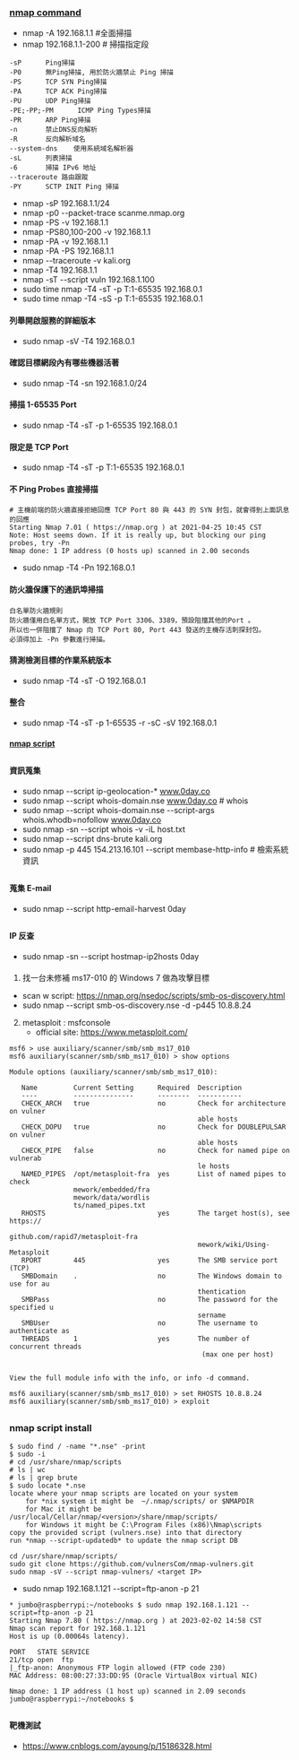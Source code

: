 ### [nmap command](https://hack543.com/nmap-tutorial/)
* nmap -A 192.168.1.1   #全面掃描
* nmap 192.168.1.1-200  # 掃描指定段
```
-sP      Ping掃描
-P0      無Ping掃描, 用於防火牆禁止 Ping 掃描
-PS      TCP SYN Ping掃描
-PA      TCP ACK Ping掃描
-PU      UDP Ping掃描
-PE;-PP;-PM      ICMP Ping Types掃描
-PR      ARP Ping掃描
-n       禁止DNS反向解析
-R       反向解析域名
--system-dns    使用系統域名解析器
-sL      列表掃描
-6       掃描 IPv6 地址
--traceroute 路由跟蹤
-PY      SCTP INIT Ping 掃描
```
* nmap -sP 192.168.1.1/24
* nmap -p0 --packet-trace scanme.nmap.org
* nmap -PS -v 192.168.1.1
* nmap -PS80,100-200 -v 192.168.1.1
* nmap -PA -v 192.168.1.1
* nmap -PA -PS 192.168.1.1
* nmap --traceroute -v kali.org
* nmap -T4 192.168.1.1
* nmap -sT --script vuln 192.168.1.100
* sudo time nmap -T4 -sT -p T:1-65535 192.168.0.1
* sudo time nmap -T4 -sS -p T:1-65535 192.168.0.1
#### 列舉開啟服務的詳細版本
* sudo  nmap -sV -T4 192.168.0.1
#### 確認目標網段內有哪些機器活著
* sudo nmap -T4 -sn 192.168.1.0/24 
#### 掃描 1-65535 Port
* sudo  nmap -T4 -sT -p 1-65535 192.168.0.1
#### 限定是 TCP Port
* sudo nmap -T4 -sT -p T:1-65535 192.168.0.1
####  不 Ping Probes 直接掃描
```
# 主機前端的防火牆直接拒絕回應 TCP Port 80 與 443 的 SYN 封包，就會得到上面訊息的回應
Starting Nmap 7.01 ( https://nmap.org ) at 2021-04-25 10:45 CST
Note: Host seems down. If it is really up, but blocking our ping probes, try -Pn
Nmap done: 1 IP address (0 hosts up) scanned in 2.00 seconds
```
* sudo nmap -T4 -Pn 192.168.0.1 
#### 防火牆保護下的通訊埠掃描
```
白名單防火牆規則
防火牆僅用白名單方式，開放 TCP Port 3306、3389，預設阻擋其他的Port 。
所以也一併阻擋了 Nmap 向 TCP Port 80, Port 443 發送的主機存活刺探封包。
必須得加上 -Pn 參數進行掃描。
```
#### 猜測檢測目標的作業系統版本
* sudo nmap -T4 -sT -O 192.168.0.1
#### 整合
* sudo  nmap -T4 -sT -p 1-65535 -r -sC -sV 192.168.0.1
#### [nmap script](https://www.tecmint.com/use-nmap-script-engine-nse-scripts-in-linux/)
##
#### 資訊蒐集
* sudo nmap --script ip-geolocation-* www.0day.co
* sudo nmap --script whois-domain.nse www.0day.co     # whois
* sudo nmap --script whois-domain.nse --script-args whois.whodb=nofollow www.0day.co
* sudo nmap -sn --script whois -v -iL host.txt
* sudo nmap --script dns-brute kali.org
* sudo nmap -p 445 154.213.16.101 --script membase-http-info        # 檢索系統資訊
##
#### 蒐集 E-mail
* sudo nmap --script http-email-harvest 0day
##
#### IP 反查
* sudo nmap -sn --script hostmap-ip2hosts 0day
####
1. 找一台未修補 ms17-010 的 Windows 7 做為攻擊目標
* scan w script: https://nmap.org/nsedoc/scripts/smb-os-discovery.html
* sudo nmap --script smb-os-discovery.nse -d -p445 10.8.8.24
2. metasploit : msfconsole
    * official site: https://www.metasploit.com/
```
msf6 > use auxiliary/scanner/smb/smb_ms17_010
msf6 auxiliary(scanner/smb/smb_ms17_010) > show options

Module options (auxiliary/scanner/smb/smb_ms17_010):

   Name         Current Setting      Required  Description
   ----         ---------------      --------  -----------
   CHECK_ARCH   true                 no        Check for architecture on vulner
                                               able hosts
   CHECK_DOPU   true                 no        Check for DOUBLEPULSAR on vulner
                                               able hosts
   CHECK_PIPE   false                no        Check for named pipe on vulnerab
                                               le hosts
   NAMED_PIPES  /opt/metasploit-fra  yes       List of named pipes to check
                mework/embedded/fra
                mework/data/wordlis
                ts/named_pipes.txt
   RHOSTS                            yes       The target host(s), see https://
                                               github.com/rapid7/metasploit-fra
                                               mework/wiki/Using-Metasploit
   RPORT        445                  yes       The SMB service port (TCP)
   SMBDomain    .                    no        The Windows domain to use for au
                                               thentication
   SMBPass                           no        The password for the specified u
                                               sername
   SMBUser                           no        The username to authenticate as
   THREADS      1                    yes       The number of concurrent threads
                                                (max one per host)


View the full module info with the info, or info -d command.

msf6 auxiliary(scanner/smb/smb_ms17_010) > set RHOSTS 10.8.8.24
msf6 auxiliary(scanner/smb/smb_ms17_010) > exploit
```
##
### nmap script install
```
$ sudo find / -name "*.nse" -print
$ sudo -i
# cd /usr/share/nmap/scripts
# ls | wc
# ls | grep brute
$ sudo locate *.nse
locate where your nmap scripts are located on your system
    for *nix system it might be  ~/.nmap/scripts/ or $NMAPDIR
    for Mac it might be /usr/local/Cellar/nmap/<version>/share/nmap/scripts/
    for Windows it might be C:\Program Files (x86)\Nmap\scripts
copy the provided script (vulners.nse) into that directory
run *nmap --script-updatedb* to update the nmap script DB 
```
```
cd /usr/share/nmap/scripts/
sudo git clone https://github.com/vulnersCom/nmap-vulners.git
sudo nmap -sV --script nmap-vulners/ <target IP>
```
* sudo nmap 192.168.1.121 --script=ftp-anon -p 21
```
* jumbo@raspberrypi:~/notebooks $ sudo nmap 192.168.1.121 --script=ftp-anon -p 21
Starting Nmap 7.80 ( https://nmap.org ) at 2023-02-02 14:58 CST
Nmap scan report for 192.168.1.121
Host is up (0.00064s latency).

PORT   STATE SERVICE
21/tcp open  ftp
|_ftp-anon: Anonymous FTP login allowed (FTP code 230)
MAC Address: 08:00:27:33:DD:95 (Oracle VirtualBox virtual NIC)

Nmap done: 1 IP address (1 host up) scanned in 2.09 seconds
jumbo@raspberrypi:~/notebooks $ 
```
##
#### 靶機測試
* https://www.cnblogs.com/ayoung/p/15186328.html
